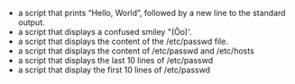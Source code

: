 - a script that prints “Hello, World”, followed by a new line to the standard output.
- a script that displays a confused smiley "(Ôo)'.
- a script that displays the content of the /etc/passwd file.
- a script that displays the content of /etc/passwd and /etc/hosts
- a script that displays the last 10 lines of /etc/passwd
- a script that display the first 10 lines of /etc/passwd
